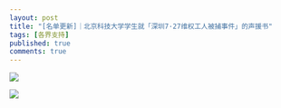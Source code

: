 ```yaml
---
layout: post
title: "[名单更新]｜北京科技大学学生就「深圳7·27维权工人被捕事件」的声援书"
tags: [各界支持]
published: true
comments: true
---
```


![](https://i.loli.net/2018/08/03/5b640ae13932b.jpg)

![](https://i.loli.net/2018/08/03/5b6413cd276db.jpg)
